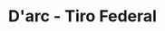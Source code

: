 ---
title: "D'arc - Tiro Federal"
url: /ciudad-autonoma-de-buenos-aires/darc-tiro-federal/
shop: Autohaus
---